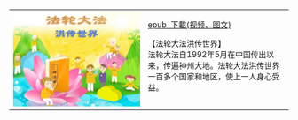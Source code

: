 <table>
<tr>
        <td width="450"><img src="gm/img/fldfhao.jpg"></td>
        <td width="450"> <a href="https://github.com/3fmd/gm/blob/master/gm/epub/fldfhao.epub?raw=true">epub &nbsp;下載(视频、图文)</a>
<p>【法轮大法洪传世界】<br>法轮大法自1992年5月在中国传出以来，传遍神州大地。法轮大法洪传世界一百多个国家和地区，使上一人身心受益。       
        </td>
</tr>
</table>

